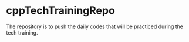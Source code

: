 # cppTechTrainingRepo
The repository is to push the daily codes that will be practiced during the tech training.
